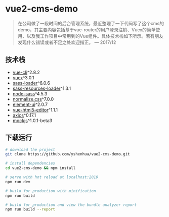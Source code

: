 # vue2-cms-demo

> 在公司做了一段时间的后台管理系统，最近整理了一下代码写了这个cms的demo，其主要内容包括基于vue-router的用户登录注销、Vuex的简单使用、以及我工作项目中常用到的Vue组件。具体技术栈如下所示。若有朋友发现什么错误或者不足之处欢迎指正。 &mdash; 2017/12

## 技术栈

- [vue-cli](https://github.com/vuejs/vue-cli/tree/master)^2.8.2
- [vuex](https://github.com/vuejs/vuex/tree/v3.0.1)^3.0.1
- [sass-loader](https://github.com/webpack-contrib/sass-loader/tree/v6.0.6)^6.0.6
- [sass-resources-loader](https://github.com/shakacode/sass-resources-loader/tree/v1.3.1)^1.3.1
- [node-sass](https://github.com/sass/node-sass/tree/v4.5.3)^4.5.3
- [normalize.css](https://github.com/necolas/normalize.css/tree/master)^7.0.0
- [element-ui](https://github.com/ElemeFE/element/tree/v2.0.7)^2.0.7
- [vue-html5-editor](https://github.com/PeakTai/vue-html5-editor/tree/v1.1.1)^1.1.1
- [axios](https://github.com/axios/axios/tree/v0.17.1)^0.17.1
- [mockjs](https://github.com/nuysoft/Mock/tree/1.0.1-beta3)^1.0.1-beta3

## 下载运行

``` bash
# download the project
git clone https://github.com/yshenhua/vue2-cms-demo.git

# install dependencies
cd vue2-cms-demo && npm install

# serve with hot reload at localhost:2010
npm run dev

# build for production with minification
npm run build

# build for production and view the bundle analyzer report
npm run build --report
```
